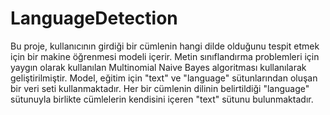 # LanguageDetection
Bu proje, kullanıcının girdiği bir cümlenin hangi dilde olduğunu tespit etmek için bir makine öğrenmesi modeli içerir.
Metin sınıflandırma problemleri için yaygın olarak kullanılan Multinomial Naive Bayes algoritması kullanılarak geliştirilmiştir.
Model, eğitim için "text" ve "language" sütunlarından oluşan bir veri seti kullanmaktadır. Her bir cümlenin dilinin belirtildiği "language" sütunuyla birlikte cümlelerin kendisini içeren "text" sütunu bulunmaktadır.
